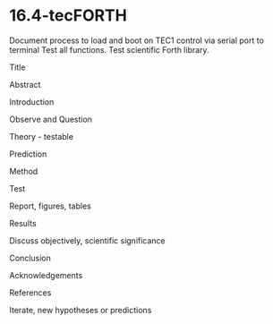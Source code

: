 # 16.4-tecFORTH

Document process to load and boot on TEC1
control via serial port to terminal
Test all functions. 
Test scientific Forth library.

Title

Abstract

Introduction 

Observe and Question 

Theory - testable

Prediction

Method 

Test

Report, figures, tables

Results

Discuss objectively, scientific significance 

Conclusion 

Acknowledgements

References

Iterate, new hypotheses or predictions

